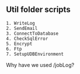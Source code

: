 ## Util folder scripts
    1. WriteLog
    2. SendEmail
    3. ConnectToDatabase
    4. CheckSqlError
    5. Encrypt
    6. Ftp
    7. SetupUDBEnvironment


Why have we used $/$jobLog?